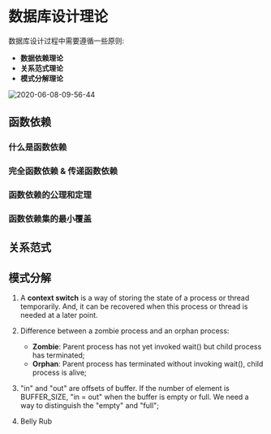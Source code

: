 # 数据库设计理论

数据库设计过程中需要遵循一些原则:

- **数据依赖理论**
- **关系范式理论**
- **模式分解理论**

![2020-06-08-09-56-44](https://garrik-default-imgs.oss-accelerate.aliyuncs.com/imgs/2020-06-08-09-56-44.png)

## 函数依赖

### 什么是函数依赖

### 完全函数依赖 & 传递函数依赖

### 函数依赖的公理和定理

### 函数依赖集的最小覆盖

## 关系范式

## 模式分解

1. A **context switch** is a way of storing the state of a process or thread temporarily. And, it can be recovered when this process or thread is needed at a later point.

2. Difference between a zombie process and an orphan process:

   - **Zombie**: Parent process has not yet invoked wait() but child process has terminated;
   - **Orphan**: Parent process has terminated without invoking wait(), child process is alive;

3. "in" and "out" are offsets of buffer. If the number of element is BUFFER_SIZE, "in = out" when the buffer is empty or full. We need a way to distinguish the "empty" and "full";

4. Belly Rub
